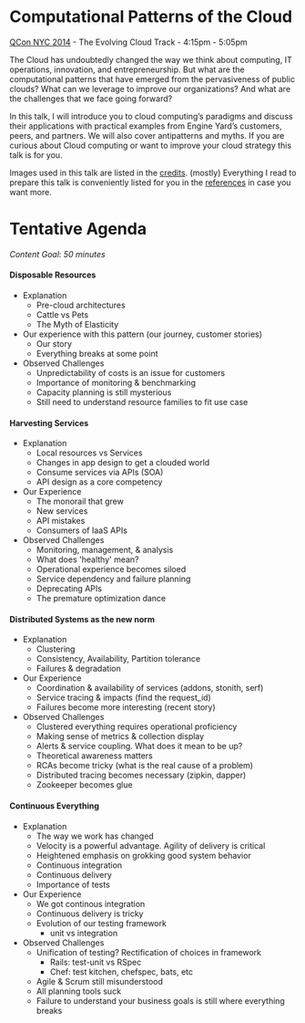 # Computational Patterns of the Cloud
[QCon NYC 2014](https://qconnewyork.com/presentation/computational-patterns-cloud) - The Evolving Cloud Track - 4:15pm - 5:05pm

The Cloud has undoubtedly changed the way we think about computing, IT operations, innovation, and entrepreneurship. But what are the computational patterns that have emerged from the pervasiveness of public clouds? What can we leverage to improve our organizations? And what are the challenges that we face going forward?

In this talk, I will introduce you to cloud computing’s paradigms and discuss their applications with practical examples from Engine Yard’s customers, peers, and partners. We will also cover antipatterns and myths. If you are curious about Cloud computing or want to improve your cloud strategy this talk is for you.

Images used in this talk are listed in the [credits](credits.md). (mostly) Everything I read to prepare this talk is conveniently listed for you in the [references](references.md) in case you want more.

# Tentative Agenda
*Content Goal: 50 minutes*

#### Disposable Resources
* Explanation
  * Pre-cloud architectures
  * Cattle vs Pets
  * The Myth of Elasticity
* Our experience with this pattern (our journey, customer stories)
  * Our story
  * Everything breaks at some point
* Observed Challenges
  * Unpredictability of costs is an issue for customers
  * Importance of monitoring & benchmarking
  * Capacity planning is still mysterious
  * Still need to understand resource families to fit use case

#### Harvesting Services
* Explanation
  * Local resources vs Services
  * Changes in app design to get a clouded world
  * Consume services via APIs (SOA)
  * API design as a core competency
* Our Experience
  * The monorail that grew
  * New services
  * API mistakes
  * Consumers of IaaS APIs
* Observed Challenges
  * Monitoring, management, & analysis
  * What does 'healthy' mean?
  * Operational experience becomes siloed
  * Service dependency and failure planning
  * Deprecating APIs
  * The premature optimization dance

#### Distributed Systems as the new norm
* Explanation
  * Clustering
  * Consistency, Availability, Partition tolerance
  * Failures & degradation
* Our Experience
  * Coordination & availability of services (addons, stonith, serf)
  * Service tracing & impacts (find the request_id)
  * Failures become more interesting (recent story)
* Observed Challenges
  * Clustered everything requires operational proficiency
  * Making sense of metrics & collection display
  * Alerts & service coupling. What does it mean to be up?
  * Theoretical awareness matters
  * RCAs become tricky (what is the real cause of a problem)
  * Distributed tracing becomes necessary (zipkin, dapper)
  * Zookeeper becomes glue

#### Continuous Everything
* Explanation
  * The way we work has changed
  * Velocity is a powerful advantage. Agility of delivery is critical
  * Heightened emphasis on grokking good system behavior
  * Continuous integration
  * Continuous delivery
  * Importance of tests
* Our Experience
  * We got continous integration
  * Continuous delivery is tricky
  * Evolution of our testing framework
    * unit vs integration
* Observed Challenges
  * Unification of testing? Rectification of choices in framework
    * Rails: test-unit vs RSpec
    * Chef: test kitchen, chefspec, bats, etc
  * Agile & Scrum still misunderstood
  * All planning tools suck
  * Failure to understand your business goals is still where everything breaks
